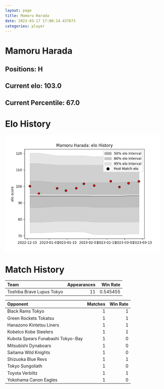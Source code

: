 ```yaml
---  
layout: page  
title: Mamoru Harada  
date: 2023-03-17 17:00:14.437673  
categories: player  
---
```

# Mamoru Harada

## Positions: H

## Current elo: 103.0

## Current Percentile: 67.0

# Elo History


![elo history](history_MamoruHarada.png)
# Match History


| Team                      |   Appearances |   Win Rate |
|:--------------------------|--------------:|-----------:|
| Toshiba Brave Lupus Tokyo |            11 |   0.545455 |

| Opponent                          |   Matches |   Win Rate |
|:----------------------------------|----------:|-----------:|
| Black Rams Tokyo                  |         1 |          1 |
| Green Rockets Tokatsu             |         1 |          1 |
| Hanazono Kintetsu Liners          |         1 |          1 |
| Kobelco Kobe Steelers             |         1 |          1 |
| Kubota Spears Funabashi Tokyo-Bay |         1 |          0 |
| Mitsubishi Dynaboars              |         1 |          0 |
| Saitama Wild Knights              |         1 |          0 |
| Shizuoka Blue Revs                |         1 |          1 |
| Tokyo Sungoliath                  |         1 |          0 |
| Toyota Verblitz                   |         1 |          1 |
| Yokohama Canon Eagles             |         1 |          0 |